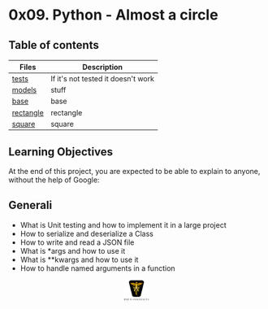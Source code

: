 # 0x09. Python - Almost a circle

## Table of contents

| Files         | Description                        |
| ------------- | ---------------------------------- |
| [tests]()     | If it's not tested it doesn't work |
| [models]()    | stuff                              |
| [base]()      | base                               |
| [rectangle]() | rectangle                          |
| [square]()    | square                             |

## Learning Objectives

At the end of this project, you are expected to be able to explain to anyone, without the help of Google:

## Generali

- What is Unit testing and how to implement it in a large project
- How to serialize and deserialize a Class
- How to write and read a JSON file
- What is \*args and how to use it
- What is \*\*kwargs and how to use it
- How to handle named arguments in a function

<p align="center">
<img src="../images/roeHR-01.png" width=10% height=10%>
</p>
